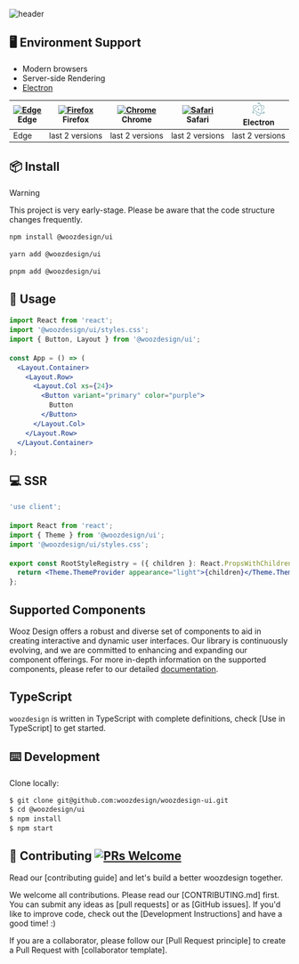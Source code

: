 ![header](https://capsule-render.vercel.app/api?type=rect&color=000&fontColor=fff&height=148&section=header&text=Wooz%20Design&fontSize=52)

## 🖥 Environment Support

- Modern browsers
- Server-side Rendering
- [Electron](https://www.electronjs.org/)

| [<img src="https://raw.githubusercontent.com/alrra/browser-logos/master/src/edge/edge_48x48.png" alt="Edge" width="24px" height="24px" />](http://godban.github.io/browsers-support-badges/)<br>Edge | [<img src="https://raw.githubusercontent.com/alrra/browser-logos/master/src/firefox/firefox_48x48.png" alt="Firefox" width="24px" height="24px" />](http://godban.github.io/browsers-support-badges/)<br>Firefox | [<img src="https://raw.githubusercontent.com/alrra/browser-logos/master/src/chrome/chrome_48x48.png" alt="Chrome" width="24px" height="24px" />](http://godban.github.io/browsers-support-badges/)<br>Chrome | [<img src="https://raw.githubusercontent.com/alrra/browser-logos/master/src/safari/safari_48x48.png" alt="Safari" width="24px" height="24px" />](http://godban.github.io/browsers-support-badges/)<br>Safari | [<img src="https://raw.githubusercontent.com/alrra/browser-logos/master/src/electron/electron_48x48.png" alt="Electron" width="24px" height="24px" />](http://godban.github.io/browsers-support-badges/)<br>Electron |
| ---------------------------------------------------------------------------------------------------------------------------------------------------------------------------------------------------- | ---------------------------------------------------------------------------------------------------------------------------------------------------------------------------------------------------------------- | ------------------------------------------------------------------------------------------------------------------------------------------------------------------------------------------------------------ | ------------------------------------------------------------------------------------------------------------------------------------------------------------------------------------------------------------ | -------------------------------------------------------------------------------------------------------------------------------------------------------------------------------------------------------------------- |
| Edge                                                                                                                                                                                                 | last 2 versions                                                                                                                                                                                                  | last 2 versions                                                                                                                                                                                              | last 2 versions                                                                                                                                                                                              | last 2 versions                                                                                                                                                                                                      |

## 📦 Install

> [!WARNING]  
> This project is very early-stage. Please be aware that the code structure changes frequently.

```bash
npm install @woozdesign/ui
```

```bash
yarn add @woozdesign/ui
```

```bash
pnpm add @woozdesign/ui
```

## 🔨 Usage

```jsx
import React from 'react';
import '@woozdesign/ui/styles.css';
import { Button, Layout } from '@woozdesign/ui';

const App = () => (
  <Layout.Container>
    <Layout.Row>
      <Layout.Col xs={24}>
        <Button variant="primary" color="purple">
          Button
        </Button>
      </Layout.Col>
    </Layout.Row>
  </Layout.Container>
);
```

## 💻 SSR

```jsx
'use client';

import React from 'react';
import { Theme } from '@woozdesign/ui';
import '@woozdesign/ui/styles.css';

export const RootStyleRegistry = ({ children }: React.PropsWithChildren) => {
  return <Theme.ThemeProvider appearance="light">{children}</Theme.ThemeProvider>;
};
```

## Supported Components

Wooz Design offers a robust and diverse set of components to aid in creating interactive and dynamic user interfaces. Our library is continuously evolving, and we are committed to enhancing and expanding our component offerings.
For more in-depth information on the supported components, please refer to our detailed [documentation](./docs/git/SUPPORT.md).

## TypeScript

`woozdesign` is written in TypeScript with complete definitions, check [Use in TypeScript] to get started.

## ⌨️ Development

Clone locally:

```bash
$ git clone git@github.com:woozdesign/woozdesign-ui.git
$ cd @woozdesign/ui
$ npm install
$ npm start
```

## 🤝 Contributing [![PRs Welcome](https://img.shields.io/badge/PRs-welcome-brightgreen.svg?style=flat-square)](http://makeapullrequest.com)

Read our [contributing guide] and let's build a better woozdesign together.

We welcome all contributions. Please read our [CONTRIBUTING.md] first. You can submit any ideas as [pull requests] or as [GitHub issues]. If you'd like to improve code, check out the [Development Instructions] and have a good time! :)

If you are a collaborator, please follow our [Pull Request principle] to create a Pull Request with [collaborator template].
